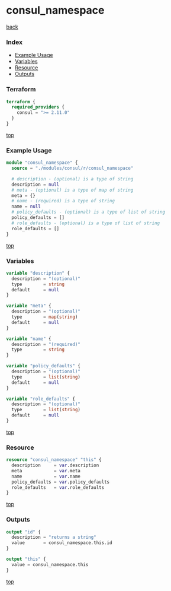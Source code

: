 # consul_namespace

[back](../consul.md)

### Index

- [Example Usage](#example-usage)
- [Variables](#variables)
- [Resource](#resource)
- [Outputs](#outputs)

### Terraform

```terraform
terraform {
  required_providers {
    consul = ">= 2.11.0"
  }
}
```

[top](#index)

### Example Usage

```terraform
module "consul_namespace" {
  source = "./modules/consul/r/consul_namespace"

  # description - (optional) is a type of string
  description = null
  # meta - (optional) is a type of map of string
  meta = {}
  # name - (required) is a type of string
  name = null
  # policy_defaults - (optional) is a type of list of string
  policy_defaults = []
  # role_defaults - (optional) is a type of list of string
  role_defaults = []
}
```

[top](#index)

### Variables

```terraform
variable "description" {
  description = "(optional)"
  type        = string
  default     = null
}

variable "meta" {
  description = "(optional)"
  type        = map(string)
  default     = null
}

variable "name" {
  description = "(required)"
  type        = string
}

variable "policy_defaults" {
  description = "(optional)"
  type        = list(string)
  default     = null
}

variable "role_defaults" {
  description = "(optional)"
  type        = list(string)
  default     = null
}
```

[top](#index)

### Resource

```terraform
resource "consul_namespace" "this" {
  description     = var.description
  meta            = var.meta
  name            = var.name
  policy_defaults = var.policy_defaults
  role_defaults   = var.role_defaults
}
```

[top](#index)

### Outputs

```terraform
output "id" {
  description = "returns a string"
  value       = consul_namespace.this.id
}

output "this" {
  value = consul_namespace.this
}
```

[top](#index)